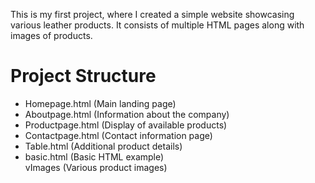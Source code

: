 <html>
  
<head>
  
<title> Leather Products Website </title>

</head>
  
<body>
  
<p>This is my first project, where I created a simple website showcasing various leather products. It consists of multiple HTML pages along with images of products.</p>
  
<h1>Project Structure</h1>
  
<p> <ul> 
  <li>Homepage.html (Main landing page)</li>
  <li>Aboutpage.html (Information about the company)</li>
  <li>Productpage.html (Display of available products)</li>
  <li>Contactpage.html (Contact information page)</li>
  <li>Table.html (Additional product details)</li>
  <li>basic.html (Basic HTML example)</li>
  vImages (Various product images) </li>
</ul></p>

</body>

</html>
